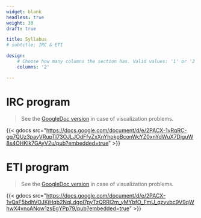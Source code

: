 ```yaml
---
widget: blank
headless: true
weight: 30
draft: true

title: Syllabus
# subtitle: IRC & ETI

design:
    # Choose how many columns the section has. Valid values: '1' or '2'.
    columns: '2'

---
```


# IRC program

> See the [GoogleDoc version](https://docs.google.com/document/d/1R9TXBsOMy5-0yN8kzfBl0BRTGIjhL8JOhFez8VuCFn4/edit?usp=sharing) in case of visualization problems.

{{< gdocs src="https://docs.google.com/document/d/e/2PACX-1vRqRC-gq7QUz3payVRupTI73OJLJOdFfyZxXnYhokpBconWcYZ0xnYdWuX7DiguW8s4OHKlk7GAyV2u/pub?embedded=true" >}}

# ETI program

> See the [GoogleDoc version](https://docs.google.com/document/d/1BwFCh4EN6NGZv_MTOBduAv5shDkAqTcXbg7G0KtljLY/edit?usp=sharing) in case of visualization problems.

{{< gdocs src="https://docs.google.com/document/d/e/2PACX-1vQaF5bdhVOJKjHqb2NqLdgoI7pyTzQRRI2m_yMYbfO_FmU_qzyvbc9V9qWhwX4vnoANow1zsEgYPp79/pub?embedded=true" >}}
